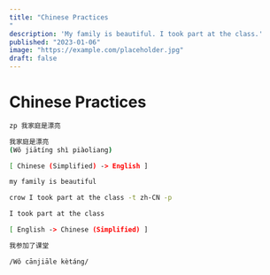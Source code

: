 ```yaml
---
title: "Chinese Practices"
description: 'My family is beautiful. I took part at the class.'
published: "2023-01-06"
image: "https://example.com/placeholder.jpg"
draft: false
---
```


# Chinese Practices
```sh
zp 我家庭是漂亮
```

```sh
我家庭是漂亮
(Wǒ jiātíng shì piàoliang)

[ Chinese (Simplified) -> English ]

my family is beautiful
```

```sh
crow I took part at the class -t zh-CN -p
```
```sh
I took part at the class

[ English -> Chinese (Simplified) ]

我参加了课堂

/Wǒ cānjiāle kètáng/
```

